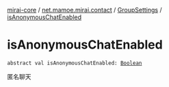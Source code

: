 [mirai-core](../../index.md) / [net.mamoe.mirai.contact](../index.md) / [GroupSettings](index.md) / [isAnonymousChatEnabled](./is-anonymous-chat-enabled.md)

# isAnonymousChatEnabled

`abstract val isAnonymousChatEnabled: `[`Boolean`](https://kotlinlang.org/api/latest/jvm/stdlib/kotlin/-boolean/index.html)

匿名聊天

